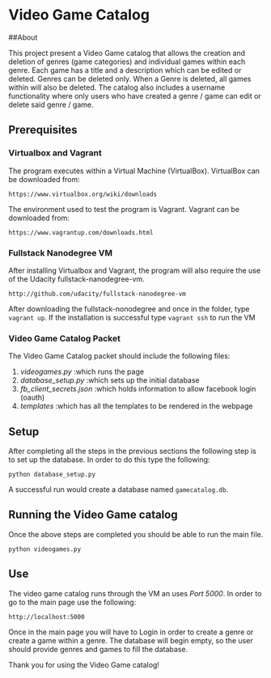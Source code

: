 # Video Game Catalog

##About

This project present a Video Game catalog that allows the creation and deletion of genres (game categories) and individual games within each genre. Each game has a title and a description which can be edited or deleted. Genres can be deleted only. When a Genre is deleted, all games within will also be deleted. The catalog also includes a username functionality where only users who have created a genre / game can edit or delete said genre / game.

## Prerequisites

### Virtualbox and Vagrant

The program executes within a Virtual Machine (VirtualBox). VirtualBox can be downloaded from:
```
https://www.virtualbox.org/wiki/downloads
```
The environment used to test the program is Vagrant. Vagrant can be downloaded from:
```
https://www.vagrantup.com/downloads.html
```
### Fullstack Nanodegree VM

After installing Virtualbox and Vagrant, the program will also require the use of the Udacity fullstack-nanodegree-vm.
```
http://github.com/udacity/fullstack-nanodegree-vm
```
After downloading the fullstack-nonodegree and once in the folder, type `vagrant up`. If the installation is successful type `vagrant ssh` to run the VM

### Video Game Catalog Packet

The Video Game Catalog packet should include the following files:

1. *videogames.py* :which runs the page
2. *database_setup.py* :which sets up the initial database
3. *fb_client_secrets.json* :which holds information to allow facebook login (oauth)
4. *templates* :which has all the templates to be rendered in the webpage

## Setup

After completing all the steps in the previous sections the following step is to set up the database. In order to do this type the following:

```
python database_setup.py
```

A successful run would create a database named `gamecatalog.db`.

## Running the Video Game catalog

Once the above steps are completed you should be able to run the main file.

```
python videogames.py
```
## Use

The video game catalog runs through the VM an uses *Port 5000*. In order to go to the main page use the following:

```
http://localhost:5000
```

Once in the main page you will have to Login in order to create a genre or create a game within a genre. The database will begin empty, so the user should provide genres and games to fill the database.

Thank you for using the Video Game catalog!
